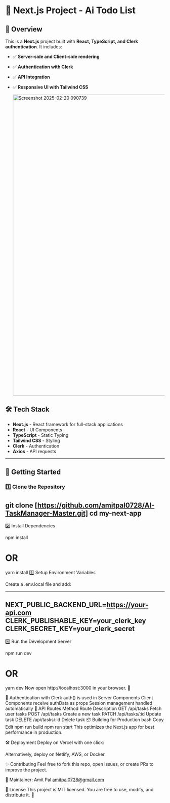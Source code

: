 # 🚀 Next.js Project - Ai Todo List

## 📌 Overview
This is a **Next.js** project built with **React, TypeScript, and Clerk authentication**. It includes:
- ✅ **Server-side and Client-side rendering**
- ✅ **Authentication with Clerk**
- ✅ **API Integration**
- ✅ **Responsive UI with Tailwind CSS**

   <img width="947" alt="Screenshot 2025-02-20 090739" src="https://github.com/user-attachments/assets/54e38617-8ef3-4882-97da-22b0cb33c41b" />


 
## 🛠 Tech Stack
- **Next.js** - React framework for full-stack applications
- **React** - UI Components
- **TypeScript** - Static Typing
- **Tailwind CSS** - Styling
- **Clerk** - Authentication
- **Axios** - API requests

---

## 🚀 Getting Started

### 1️⃣ Clone the Repository

git clone [https://github.com/amitpal0728/AI-TaskManager-Master.git]
cd my-next-app
----
2️⃣ Install Dependencies
 
npm install
# OR
yarn install
3️⃣ Setup Environment Variables


Create a .env.local file and add:

---
NEXT_PUBLIC_BACKEND_URL=https://your-api.com
CLERK_PUBLISHABLE_KEY=your_clerk_key
CLERK_SECRET_KEY=your_clerk_secret
---
4️⃣ Run the Development Server

npm run dev
# OR
yarn dev
Now open http://localhost:3000 in your browser. 🚀

🔑 Authentication with Clerk
auth() is used in Server Components
Client Components receive authData as props
Session management handled automatically
📌 API Routes
Method	Route	Description
GET	/api/tasks	Fetch user tasks
POST	/api/tasks	Create a new task
PATCH	/api/tasks/:id	Update task
DELETE	/api/tasks/:id	Delete task
📦 Building for Production
bash
Copy
Edit
npm run build
npm run start
This optimizes the Next.js app for best performance in production.

🛠 Deployment
Deploy on Vercel with one click:

Alternatively, deploy on Netlify, AWS, or Docker.

✨ Contributing
Feel free to fork this repo, open issues, or create PRs to improve the project.

📌 Maintainer: Amit Pal amitpal0728@gmail.com

📜 License
This project is MIT licensed. You are free to use, modify, and distribute it. 🚀

